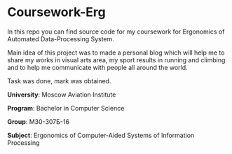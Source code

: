 # Coursework-Erg

In this repo you can find source code for my coursework for Ergonomics of
Automated Data-Processing System.

Main idea of this project was to made a personal blog which will help me to
share my works in visual arts area, my sport results in running and climbing
and  to help me communicate with people all around the world.

Task was done, mark was obtained.

__University__: Moscow Aviation Institute </br>

__Program__: Bachelor in Computer Science </br>

__Group__: M30-307Б-16 </br>

__Subject__: Ergonomics of Computer-Aided Systems of Information Processing </br>
